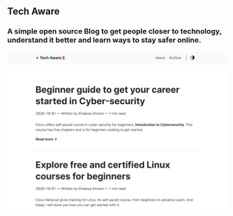 ## Tech Aware

### A simple open source Blog to get people closer to technology, understand it better and learn ways to stay safer online.

![image](/static/img/home.png)
